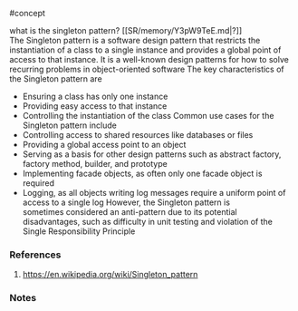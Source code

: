#concept

what is the singleton pattern?
[[SR/memory/Y3pW9TeE.md|?]]
The Singleton pattern is a software design pattern that restricts the instantiation of a class to a single instance and provides a global point of access to that instance.
It is a well-known design patterns for how to solve recurring problems in object-oriented software
The key characteristics of the Singleton pattern are
- Ensuring a class has only one instance
- Providing easy access to that instance
- Controlling the instantiation of the class
Common use cases for the Singleton pattern include
- Controlling access to shared resources like databases or files
- Providing a global access point to an object
- Serving as a basis for other design patterns such as abstract factory, factory method, builder, and prototype
- Implementing facade objects, as often only one facade object is required
- Logging, as all objects writing log messages require a uniform point of access to a single log
However, the Singleton pattern is sometimes considered an anti-pattern due to its potential disadvantages, such as difficulty in unit testing and violation of the Single Responsibility Principle


### References
1. https://en.wikipedia.org/wiki/Singleton_pattern

### Notes




